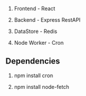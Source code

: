 1. Frontend - React

2. Backend - Express RestAPI

3. DataStore - Redis

4. Node Worker - Cron

## Dependencies

1. npm install cron

2. npm install node-fetch